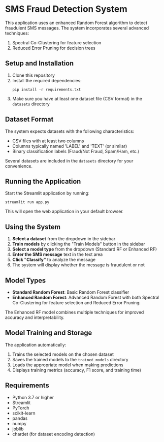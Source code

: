 # SMS Fraud Detection System

This application uses an enhanced Random Forest algorithm to detect fraudulent SMS messages. The system incorporates several advanced techniques:

1. Spectral Co-Clustering for feature selection
2. Reduced Error Pruning for decision trees

## Setup and Installation

1. Clone this repository
2. Install the required dependencies:
   ```
   pip install -r requirements.txt
   ```
3. Make sure you have at least one dataset file (CSV format) in the `datasets` directory

## Dataset Format

The system expects datasets with the following characteristics:
- CSV files with at least two columns
- Columns typically named 'LABEL' and 'TEXT' (or similar)
- Binary classification labels (Fraud/Not Fraud, Spam/Ham, etc.)

Several datasets are included in the `datasets` directory for your convenience.

## Running the Application

Start the Streamlit application by running:
```
streamlit run app.py
```

This will open the web application in your default browser.

## Using the System

1. **Select a dataset** from the dropdown in the sidebar
2. **Train models** by clicking the "Train Models" button in the sidebar
3. **Select a model type** from the dropdown (Standard RF or Enhanced RF)
4. **Enter the SMS message** text in the text area
5. **Click "Classify"** to analyze the message
6. The system will display whether the message is fraudulent or not

## Model Types

- **Standard Random Forest**: Basic Random Forest classifier
- **Enhanced Random Forest**: Advanced Random Forest with both Spectral Co-Clustering for feature selection and Reduced Error Pruning

The Enhanced RF model combines multiple techniques for improved accuracy and interpretability.

## Model Training and Storage

The application automatically:
1. Trains the selected models on the chosen dataset
2. Saves the trained models to the `trained_models` directory
3. Loads the appropriate model when making predictions
4. Displays training metrics (accuracy, F1 score, and training time)

## Requirements

- Python 3.7 or higher
- Streamlit
- PyTorch
- scikit-learn
- pandas
- numpy
- joblib
- chardet (for dataset encoding detection) 